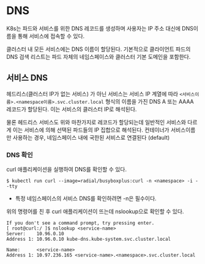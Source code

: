 # DNS

K8s는 파드와 서비스를 위한 DNS 레코드를 생성하며 사용자는 IP 주소 대신에 DNS이름을 통해 서비스에 접속할 수 있다.

클러스터 내 모든 서비스에는 DNS 이름이 할당된다. 기본적으로 클라이언트 파드의 DNS 검색 리스트는 파드 자체의 네임스페이스와 클러스터 기본 도메인을 포함한다.



## 서비스 DNS

헤드리스(클러스터 IP가 없는 서비스) 가 아닌 서비스는 서비스 IP 계열에 따라 `<서비스이름>.<namespace이름>.svc.cluster.local` 형식의 이름을 가진 DNS A 또는 AAAA 레코드가 할당된다. 이는 서비스의 클러스터 IP로 해석된다.

물론 헤드리스 서비스도 위와 마찬가지로 레코드가 할당되는데 일반적인 서비스와 다르게 이는 서비스에 의해 선택된 파드들의 IP 집합으로 해석된다. 컨테이너가 서비스이름만 사용하는 경우, 네임스페이스 내에 국한된 서비스로 연결된다 (default)



### DNS 확인

curl 애플리케이션을 실행하여 DNS를 확인할 수 있다.

```shell
$ kubectl run curl --image=radial/busyboxplus:curl -n <namespace> -i --tty 
```

* 특정 네임스페이스의 서비스 DNS를 확인하려면 -n은 필수이다.



위의 명령어를 친 후 curl 애플리케이션이 뜨는데 nslookup으로 확인할 수 있다.

```shell
If you don't see a command prompt, try pressing enter.
[ root@curl:/ ]$ nslookup <service-name>
Server:    10.96.0.10
Address 1: 10.96.0.10 kube-dns.kube-system.svc.cluster.local

Name:      <service-name>
Address 1: 10.97.236.165 <service-name>.<namespace>.svc.cluster.local
```


